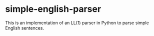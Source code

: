 # simple-english-parser
This is an implementation of an LL(1) parser in Python to parse simple English sentences.

